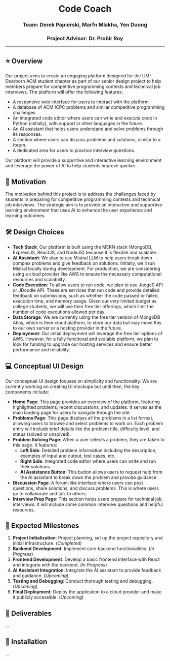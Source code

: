 <h1 align="center"> Code Coach </h1>
<h3 align="center"> Team: Derek Papierski, Marfn Mlakha, Yen Duong </h3>
  
<h3 align="center">  Project Advisor: Dr. Probir Roy </h3>

---

## ⭐ Overview
Our project aims to create an engaging platform designed for the UM-Dearborn ACM student chapter as part of our senior design project to help members prepare for competitive programming contests and technical job interviews. The platform will offer the following features:

- A responsive web interface for users to interact with the platform
- A database of ACM ICPC problems and similar competitive programming challenges
- An integrated code editor where users can write and execute code in Python (initially), with support in other languages in the future.
- An AI assistant that helps users understand and solve problems through its responses. 
- A section where users can discuss problems and solutions, similar to a forum.
- A dedicated area for users to practice interview questions.

Our platform will provide a supportive and interactive learning environment and leverage the power of AI to help students improve quicker.

## 🚀 Motivation
The motivation behind this project is to address the challenges faced by students in preparing for competitive programming contests and technical job interviews. The strategic aim is to provide an interactive and supportive learning environment that uses AI to enhance the user experience and learning outcomes. 

## 🛠️ Design Choices

- **Tech Stack**: Our platform is built using the MERN stack (MongoDB, ExpressJS, ReactJS, and NodeJS) because it is flexible and scalable. 
- **AI Assistant**: We plan to use Mistral LLM to help users break down complex problems and give feedback on solutions. Initially, we'll run Mistral locally during development. For production, we are considering using a cloud provider like AWS to ensure the necessary computational resources and scalability.
- **Code Execution**: To allow users to run code, we plan to use Judge0 API or JDoodle API. These are services that run code and provide detailed feedback on submissions, such as whether the code passed or failed, execution time, and memory usage. Given our *very* limited budget as college students, we will use their free tier offerings, which limit the number of code executions allowed per day.
- **Data Storage**: We are currently using the free tier version of MongoDB Atlas, which is their cloud platform, to store our data but may move this to our own server or a hosting provider in the future.
- **Deployment**: Our initial deployment will leverage the free tier options of AWS. However, for a fully functional and scalable platform, we plan to look for funding to upgrade our hosting services and ensure better performance and reliability.

## 💻 Conceptual UI Design

Our conceptual UI design focuses on simplicity and functionality. We are currently working on creating UI mockups but until then, the key components include:

- **Home Page**: This page provides an overview of the platform, featuring highlighted problems, recent discussions, and updates. It serves as the main landing page for users to navigate through the site.
- **Problems Page**: This page displays all the problems in a list format, allowing users to browse and select problems to work on. Each problem entry will include brief details like the problem title, difficulty level, and status (solved or unsolved).
- **Problem Solving Page**: When a user selects a problem, they are taken to this page. It features:
  - **Left Side**: Detailed problem information including the description, examples of input and output, test cases, etc.
  - **Right Side**: Integrated code editor where users can write and run their solutions.
  - **AI Assistance Button**: This button allows users to request help from the AI assistant to break down the problem and provide guidance.
- **Discussion Page**: A forum-like interface where users can post questions, share solutions, and discuss problems. This is where users go to collaborate and talk to others. 
- **Interview Prep Page**: This section helps users prepare for technical job interviews. It will include some common interview questions and helpful resources.

## 📆 Expected Milestones

1. **Project Initialization**: Project planning, set up the project repository and initial infrastructure. (_Completed_)
2. **Backend Development**: Implement core backend functionalities. (_In Progress_)
3. **Frontend Development**: Develop a basic frontend interface with React and integrate with the backend. (_In Progress_)
4. **AI Assistant Integration**: Integrate the AI assistant to provide feedback and guidance. (_Upcoming_)
5. **Testing and Debugging**: Conduct thorough testing and debugging. (_Upcoming_)
6. **Final Deployment**: Deploy the application to a cloud provider and make it publicly accessible. (_Upcoming_)

## 🎯 Deliverables 
...

## 📍 Installation
...
